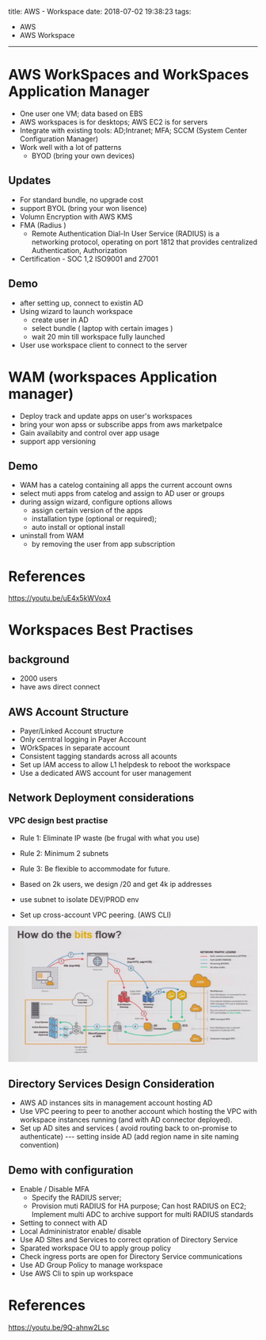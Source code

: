 title: AWS - Workspace
date: 2018-07-02 19:38:23
tags:
- AWS
- AWS Workspace
---

# AWS WorkSpaces and WorkSpaces Application Manager

* One user one VM; data based on EBS
* AWS workspaces is for desktops; AWS EC2 is for servers
* Integrate with existing tools: AD;Intranet; MFA; SCCM (System Center Configuration Manager)
* Work well with a lot of patterns
   * BYOD (bring your own devices)

## Updates

* For standard bundle, no upgrade cost
* support BYOL (bring your won lisence)
* Volumn Encryption with AWS KMS
* FMA (Radius )
   * Remote Authentication Dial-In User Service (RADIUS) is a networking protocol, operating on port 1812 that provides centralized Authentication, Authorization
* Certification - SOC 1,2 ISO9001 and 27001

## Demo

* after setting up, connect to existin AD
* Using wizard to launch workspace
  * create user in AD
  * select bundle ( laptop with certain images )
  * wait 20 min till workspace fully launched
* User use workspace client to connect to the server

# WAM (workspaces Application manager)

* Deploy track and update apps on user's workspaces
* bring your won apss or subscribe apps from aws marketpalce
* Gain availabity and control over app usage
* support app versioning

## Demo

* WAM has a catelog containing all apps the current account owns
* select muti apps from catelog and assign to AD user or groups
* during assign wizard, configure options allows
   * assign certain version of the apps
   * installation type (optional or required);
   * auto install or optional install
* uninstall from WAM
   * by removing the user from app subscription


# References

>
https://youtu.be/uE4x5kWVox4

# Workspaces Best Practises

## background

* 2000 users
* have aws direct connect

## AWS Account Structure

* Payer/Linked Account structure
* Only cerntral logging in Payer Account
* WOrkSpaces in separate account
* Consistent tagging standards across all acounts
* Set up IAM access to allow L1 helpdesk to reboot the workspace
* Use a dedicated AWS account for user management

## Network Deployment considerations

### VPC design best practise

* Rule 1: Eliminate IP waste (be frugal with what you use)
* Rule 2: Minimum 2 subnets
* Rule 3: Be flexible to accommodate for future.

* Based on 2k users, we design /20 and get 4k ip addresses
* use subnet to isolate DEV/PROD env
* Set up cross-account VPC peering. (AWS CLI)

![aws workspace network topo](https://github.com/racheliurui/markdown/blob/master/Trending/AWS/images/Extra_AWS_Workspace_Diagram.png?raw=true)



## Directory Services Design Consideration

* AWS AD instances sits in management account hosting AD
* Use VPC peering to peer to another account which hosting the VPC with workspace instances running (and with AD connector deployed).
* Set up AD sites and services ( avoid routing back to on-promise to authenticate) --- setting inside AD (add region name in site naming convention)

## Demo with configuration

* Enable / Disable MFA
  * Specify the RADIUS server;
  * Provision muti RADIUS for HA purpose; Can host RADIUS on EC2; Implement multi ADC to archive support for multi RADIUS standards
* Setting to connect with AD
* Local Admininistrator enable/ disable
* Use AD SItes and Services to correct opration of Directory Service
* Sparated workspace OU to apply group policy
* Check ingress ports are open for Directory Service communications
* Use AD Group Policy to manage workspace
* Use AWS Cli to spin up workspace


# References

>
https://youtu.be/9Q-ahnw2Lsc
